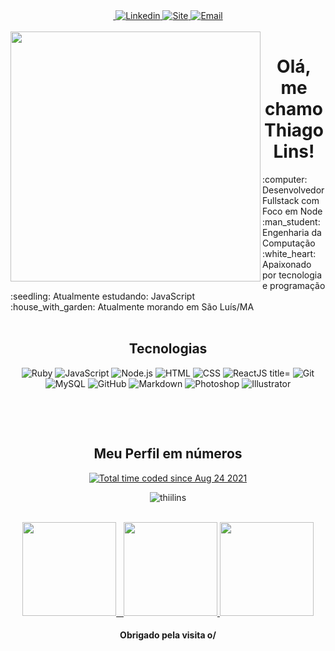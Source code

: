 <div align="center">

 <a href="https://github.com/thiilins">
 <img src="https://img.shields.io/github/followers/thiilins?style=for-the-badge&labelColor=0D0D0D&logo=Github&Color=white" alt="" title="GitHub Followers" >
 </a>
 <a href="https://linkedin.com/in/thiilins">
 <img src="https://img.shields.io/badge/-LinkedIn-blue?style=for-the-badge&logo=Linkedin&logoColor=white" alt="Linkedin" title="Linkedin" >
 </a> 
 <a href="https://thiagolins.dev.br">
 <img src="https://img.shields.io/badge/-Blog-4a0086?style=for-the-badge&logo=wordpress&logoColor=white" alt="Site" title="Site" >
 </a> 
 <a href="mailto:taglins@gmail.com">
 <img src="https://img.shields.io/badge/-Email-EA4335?style=for-the-badge&logo=Gmail&logoColor=white" alt="Email" title="Email" >
 </a> 
<br />
<br />
</div>
<!-- <img align="left" width="400" height="400" src="https://media.giphy.com/media/USV0ym3bVWQJJmNu3N/giphy.gif"> -->
<div align="center">
<img align="left"  height="400" src="https://media2.giphy.com/media/VTtANKl0beDFQRLDTh/giphy.gif"/>
</div>
<h1 align="center">Olá, me chamo Thiago Lins! </h1>
<!-- <img src="./.github/Hi.gif" width="25"> -->
:computer: Desenvolvedor Fullstack com Foco em Node<br/>
:man_student: Engenharia da Computação<br/>
:white_heart: Apaixonado por tecnologia e programação <br/>
:seedling: Atualmente estudando: JavaScript <br/>
:house_with_garden: Atualmente morando em São Luís/MA<br/>
&#xa0;
<h2 align="center"> Tecnologias </h1>
<p align="center">
 <img src="https://img.shields.io/badge/Ruby-000000?style=for-the-badge&logo=ruby" alt="Ruby"  title="Ruby">
 <img src="https://img.shields.io/badge/JavaScript-000000?style=for-the-badge&logo=javascript" alt="JavaScript"  Ruby="JavaScript">
 <img src="https://img.shields.io/badge/Node.js-000000?style=for-the-badge&logo=node.js" alt="Node.js" title="Node.js">
 <img src="https://img.shields.io/badge/HTML-000000?style=for-the-badge&logo=HTML5" alt="HTML"  title="HTML">
 <img src="https://img.shields.io/badge/CSS-000000?style=for-the-badge&logo=CSS3&logoColor=1572B6" alt="CSS" title="CSS">
 <img src="https://img.shields.io/badge/React-000000?style=for-the-badge&logo=react" alt="ReactJS title="ReactJS>
 <img src="https://img.shields.io/badge/Git-000000?style=for-the-badge&logo=git&logoColor=4479A1" alt="Git" title="Git">
 <img src="https://img.shields.io/badge/MySQL-000000?style=for-the-badge&logo=mysql" alt="MySQL" title="MySQL">
 <img src="https://img.shields.io/badge/GitHub-000000?style=for-the-badge&logo=github" alt="GitHub" title="GitHub">
 <img src="https://img.shields.io/badge/Markdown-000000?style=for-the-badge&logo=markdown" alt="Markdown" title="Markdown">
 <img src="https://img.shields.io/badge/photoshop-000000?style=for-the-badge&logo=adobe-photoshop" alt="Photoshop" title="Photoshop" >
 <img src="https://img.shields.io/badge/illustrator-000000?style=for-the-badge&logo=adobe-illustrator" alt="Illustrator"  title="Illustrator">
 </p>

&#xa0;

&#xa0;

<h2 align="center"> Meu Perfil em números </h1>

 <div align="center">
<a href="https://wakatime.com/@6bc4add9-0126-4a91-85a5-ade31230e561">
  <img src="https://wakatime.com/badge/user/6bc4add9-0126-4a91-85a5-ade31230e561.svg" alt="Total time coded since Aug 24 2021" /></a>  <p align="center"> <img src="https://komarev.com/ghpvc/?username=thiilins&style=flat-square" alt="thiilins" /> </p><br>
 
   <a href="https://github.com/thiilins">
     <img height="150em" src="https://github-readme-stats.vercel.app/api?username=thiilins&hide_border=true&show_icons=true&theme=midnight-purple&include_all_commits=true&count_private=true"/> &nbsp;
     <img height="150em" src="https://github-readme-streak-stats.herokuapp.com/?user=thiilins&hide_border=true&theme=midnight-purple&show_icons=true"/>
     
<img height="150em" src="https://github-readme-stats.vercel.app/api/top-langs/?username=thiilins&layout=compact&count_private=true&hide_border=true&theme=midnight-purple&show_icons=true">
  </a>  
  </div>
   
</div>

<!-- ## Projetos em destaque

[![Game Cube](https://github-readme-stats.vercel.app/api/pin/?username=thiilins&repo=cube-game-store&theme=midnight-purple)](https://github.com/thiilins/cube-game-store) &#xa0; [![Game Cube](https://github-readme-stats.vercel.app/api/pin/?username=thiilins&repo=netflix-clone-html&theme=midnight-purple)](https://github.com/thiilins/netflix-clone-html)

## Templates

[![Boilerplate NodeJS server with EJS](https://github-readme-stats.vercel.app/api/pin/?username=thiilins&repo=boilerplate-server-ejs-express-nodeJS&theme=midnight-purple)](https://github.com/thiilins/boilerplate-server-ejs-express-nodeJS)

&#xa0; -->

 <h4 align="center">Obrigado pela visita o/</h4>
